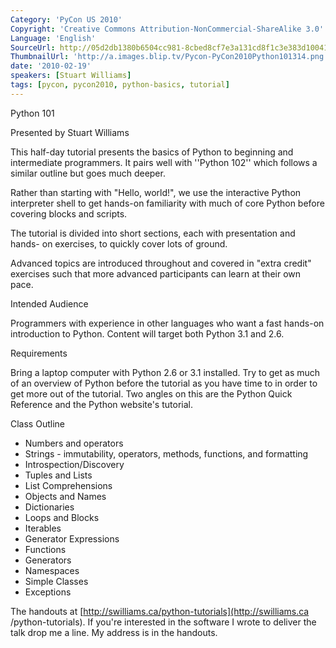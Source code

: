 ```yaml
---
Category: 'PyCon US 2010'
Copyright: 'Creative Commons Attribution-NonCommercial-ShareAlike 3.0'
Language: 'English'
SourceUrl: http://05d2db1380b6504cc981-8cbed8cf7e3a131cd8f1c3e383d10041.r93.cf2.rackcdn.com/pycon-us-2010/287_python-101.m4v
ThumbnailUrl: 'http://a.images.blip.tv/Pycon-PyCon2010Python101314.png'
date: '2010-02-19'
speakers: [Stuart Williams]
tags: [pycon, pycon2010, python-basics, tutorial]
---
```

Python 101

Presented by Stuart Williams

This half-day tutorial presents the basics of Python to beginning and
intermediate programmers. It pairs well with ''Python 102'' which follows a
similar outline but goes much deeper.

Rather than starting with "Hello, world!", we use the interactive Python
interpreter shell to get hands-on familiarity with much of core Python before
covering blocks and scripts.

The tutorial is divided into short sections, each with presentation and hands-
on exercises, to quickly cover lots of ground.

Advanced topics are introduced throughout and covered in "extra credit"
exercises such that more advanced participants can learn at their own pace.

Intended Audience

Programmers with experience in other languages who want a fast hands-on
introduction to Python. Content will target both Python 3.1 and 2.6.

Requirements

Bring a laptop computer with Python 2.6 or 3.1 installed. Try to get as much
of an overview of Python before the tutorial as you have time to in order to
get more out of the tutorial. Two angles on this are the Python Quick
Reference and the Python website's tutorial.

Class Outline

  * Numbers and operators 
  * Strings - immutability, operators, methods, functions, and formatting 
  * Introspection/Discovery 
  * Tuples and Lists 
  * List Comprehensions 
  * Objects and Names 
  * Dictionaries 
  * Loops and Blocks 
  * Iterables 
  * Generator Expressions 
  * Functions 
  * Generators 
  * Namespaces 
  * Simple Classes 
  * Exceptions 

The handouts at [http://swilliams.ca/python-tutorials](http://swilliams.ca
/python-tutorials). If you're interested in the software I wrote to deliver
the talk drop me a line. My address is in the handouts.

